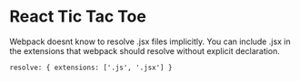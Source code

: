 # React Tic Tac Toe

Webpack doesnt know to resolve .jsx files implicitly. You can include .jsx in the extensions that webpack should resolve without
explicit declaration.

`resolve: {
  extensions: ['.js', '.jsx']
}`
